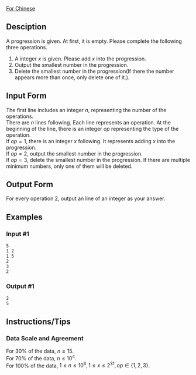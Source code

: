 [For Chinese](https://www.luogu.com.cn/problem/P3378)
## Desciption
A progression is given. At first, it is empty. Please complete the following three operations.  
1. A integer $x$ is given. Please add $x$ into the progression.  
2. Output the smallest number in the progression.  
3. Delete the smallest number in the progression(If there the number appears more than once, only delete one of it.).  
## Input Form
The first line includes an integer $n$, representing the number of the operations.  
There are $n$ lines following. Each line represents an operation. At the beginning of the line, there is an integer $op$ representing the type of the operation.  
If $op=1$, there is an integer $x$ following. It represents adding $x$ into the progression.  
If $op=2$, output the smallest number in the progression.  
If $op=3$, delete the smallest number in the progression. If there are multiple minimum numbers, only one of them will be deleted.
## Output Form
For every operation $2$, output an line of an integer as your answer.
## Examples
### Input #1
```
5
1 2
1 5
2
3
2
```
### Output #1
```
2
5
```
## Instructions/Tips
### Data Scale and Agreement
For $30\%$ of the data, $n \le 15$.  
For $70\%$ of the data, $n \le 10^4$.  
For $100\%$ of the data, $1 \le n \le 10^6, 1 \le x \le 2^{31}, op \in \{1,2,3\}$.
